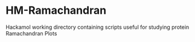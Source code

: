 # HM-Ramachandran
Hackamol working directory containing scripts useful for studying protein Ramachandran Plots
